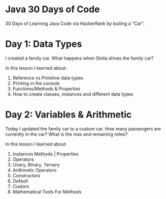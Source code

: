 # Java 30 Days of Code
30 Days of Learning Java Code via HackerRank by builing a "Car". 


# Day 1: Data Types
I created a family car. What happens when Stella drives the family car?

In this lesson I learned about:
1. Reference vs Primitive data types
2. Printing in the console
3. Functions/Methods & Properties
4. How to create classes, instances and different data types

# Day 2: Variables & Arithmetic
Today I updated the family car to a custom car.
How many passengers are currently in the car?
What is the max and remaining miles?

In this lesson I learned about:
1. Instances Methods | Properties
2. Operators
3. Unary, Binary, Ternary
4. Arithmetic Operators
5. Constructors
6. Default
7. Custom
8. Mathematical Tools For Methods
